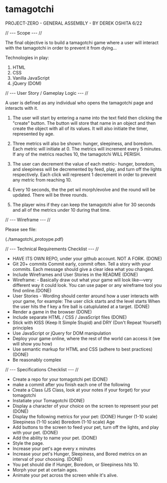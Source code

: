 # tamagotchi
PROJECT-ZERO - GENERAL ASSEMBLY - BY DEREK OSHITA 6/22


// --- Scope --- // 

The final objective is to build a tamagotchi game where a user will interact with the tamagotchi in order to prevent it from dying...

Technologies in play: 
1. HTML
2. CSS
3. Vanilla JavaScript 
4. jQuery (DOM)


// --- User Story / Gameplay Logic --- // 

A user is defined as any individual who opens the tamagotchi page and interacts with it. 

1. The user will start by entering a name into the text field then clicking the "create" button. The button will store that name in an object and then create the object with all of its values. It will also initiate the timer, represented by age. 

2. Three metrics will also be shown: hunger, sleepiness, and boredom. Each metric will initiate at 0. The metrics will increment every 5 minutes. If any of the metrics reaches 10, the tamagotchi WILL PERISH. 

3. The user can decrement the value of each metric- hunger, boredom, and sleepiness will be decremented by feed, play, and turn off the lights respectively. Each click will represent 1 decrement in order to prevent any metric from reaching 10. 

4. Every 10 seconds, the the pet wil morph/evolve and the round will be updated. There will be three rounds. 

5. The player wins if they can keep the tamagotchi alive for 30 seconds and all of the metrics under 10 during that time.  


// --- Wireframe --- // 

Please see file:

(./tamagotchi_protoype.pdf)


// --- Technical Requirements Checklist --- // 

- HAVE ITS OWN REPO, under your github account. NOT A FORK. (DONE)
- Git 20+ commits Commit early, commit often. Tell a story with your commits. Each message should give a clear idea what you changed.
- Include Wireframes and User Stories in the README (DONE)
- Wireframe: - Basically draw out what your game will look like—very different way it could look. You can use paper or any wireframe tool you find online.(DONE)
- User Stories - Wording should center around how a user interacts with your game, for example:
The user click starts and the level starts
When the user hits the f key a fire ball is catuplulated at a target. (DONE)
- Render a game in the browser (DONE)
- Include separate HTML / CSS / JavaScript files (DONE)
- Stick with KISS (Keep It Simple Stupid) and DRY (Don't Repeat Yourself) principles
- Use JavaScript or jQuery for DOM manipulation
- Deploy your game online, where the rest of the world can access it (we will show you how)
- Use semantic markup for HTML and CSS (adhere to best practices) (DONE)
- Be reasonably complex


// --- Specifications Checklist --- // 

- Create a repo for your tomagotchi pet (DONE)
- make a commit after you finish each one of the following
- Create a Class (JS Class, look at your notes if your forget) for your tomagotchi
- Instatiate your Tomagotchi (DONE)
- Display a character of your choice on the screen to represent your pet (DONE)
- Display the following metrics for your pet: (DONE)
Hunger (1-10 scale)
Sleepiness (1-10 scale)
Boredom (1-10 scale)
Age
- Add buttons to the screen to feed your pet, turn off the lights, and play with your pet. (DONE)
- Add the ability to name your pet. (DONE)
- Style the page.
- Increase your pet's age every x minutes
- Increase your pet's Hunger, Sleepiness, and Bored metrics on an interval of your choosing. (DONE)
- You pet should die if Hunger, Boredom, or Sleepiness hits 10.
- Morph your pet at certain ages.
- Animate your pet across the screen while it's alive.




